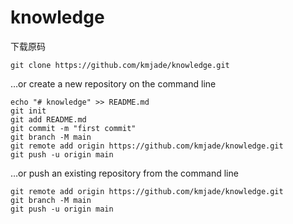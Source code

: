 # knowledge


下载原码
```git
git clone https://github.com/kmjade/knowledge.git
```

…or create a new repository on the command line
```git
echo "# knowledge" >> README.md
git init
git add README.md
git commit -m "first commit"
git branch -M main
git remote add origin https://github.com/kmjade/knowledge.git
git push -u origin main
```

…or push an existing repository from the command line
```git
git remote add origin https://github.com/kmjade/knowledge.git
git branch -M main
git push -u origin main
```